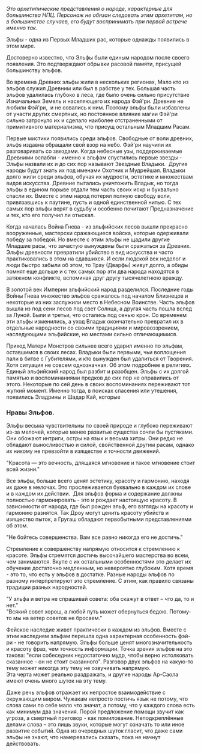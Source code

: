 *Это архетипические представления о народе, характерные для большинства НПЦ. Персонаж не обязан следовать этим архетипам, но в большинстве случаев, его будут воспринимать при первой встрече именно так.*

Эльфы - одна из Первых Младших рас, которые однажды появились в этом мире.

Достоверно известно, что Эльфы были единым народом после своего появления. Это подтверждают обрывки расовой памяти, присущей большинству эльфов. 

Во времена Древних эльфы жили в нескольких регионах, Мало кто из эльфов служил Древним или был в рабстве у тех. Большая часть эльфов удалилась глубоко в леса, где было очень сильно присутствие Изначальных Земель и населяющего их народа Фэй'ри. 
Древние не любили Фэй'ри,  и не совались к ним. Поэтому эльфы были избавлены от участи других смертных, но постоянное влияние магии Фэй'ри сильно затронуло их и сделало наиболее отстраненными от примитивного материализма, что присущ остальным Младшим Расам. 

Первые мистики появились среди эльфов.
Свободные от воли древних, эльфs издавна обращали свой взор на небо. Фэй'ри научили их разговаривать со звездами.  Когда небесные узы, поддерживаемые Древними ослабли - именно к эльфам спустились первые звезды -  Эльфы назвали их и до сих пор называют Звездные Владыки.  Другие народы будут знать их под именами Охотник и Мудрейшая. Владыки долго жили среди эльфов, обучая их мудрости, эстетике и множествам видов искусства. 
Древние пытались уничтожить Владык, но тогда эльфы в едином порыве отдали тем часть своих искр и буквально спасли их. Вместе с этим народ потерял полную свободу воли, привязавшись к паутине, пусть и одной единственной нитью. 
С тех самых пор эльфы верят в судьбу и особенно почитают Предназначение и тех, кто его получил ли отыскал. 

Когда началась Война Гнева - из эльфийских лесов вышли прекрасно вооруженные, мастерски сражающиеся войска, которые одерживали победу за победой. Но вместе с этим эльфы не щадили другие Младшие расы, что зачастую вынуждены были сражаться за Древних. 
Эльфы древности превратили убийство в вид искусства и часто практиковались в этом на сдавшихся. И если людской век недолог и люди быстро забыли об этом, то Трау (Дварфы) живут долго, а обиды помнят еще дольше и с тех самых пор эти два народа находятся в затяжном конфликте, вспоминая друг другу тысячелетнюю вражду. 

В золотой век Империи эльфийский народ разделился. Последние годы Войны Гнева множество эльфов сражалось под началом Близнецов и некоторые из них заслужили место в Небесном Воинстве. 
Часть эльфов вышла из под сени лесов под свет Солнца, а другая часть пошла вслед за Луной. Были и третьи, что остались под сенью крон.
Со временем эти эльфы изменились, а уход Владык окончательно превратил их в отдельные народности со своими традициями и мировоззрением, наследующими эльфийские, но местами сильно отличающимися.

Приход Матери Монстров сильнее всего ударил именно по эльфам, оставшимся в своих лесах. Владыки были первыми, чьи воплощения пали в битве с Губителями, и кто вынужден был удалиться от Творения. Хотя ситуация не совсем однозначная. Об этом подробнее в религиях.  
Единый эльфийский народ был разбит и разобщен. Эльфы с их долгой памятью и воспоминаниями предков до сих пор не оправились от этого. Некоторые по сей день в своих воспоминаниях переживают тот жуткий момент. Именно тогда, в поисках спасения или утешения, появились Эладрины и Шадар Кай, которые 

### Нравы Эльфов.

Эльфы весьма чувствительны по своей природе и глубоко переживают из-за мелочей, которые менее развитые существа сочли бы пустяками. Они обожают интриги, остры на язык и весьма хитры. Они редко не обладают выносливостью и силой, свойственной другим расам, однако их никому не превзойти в изяществе и точности движений. 

"Красота — это вечность, длящаяся мгновение и такое мгновение стоит всей жизни."

Все эльфы, больше всего ценят эстетику, красоту и гармонию, находя их даже в мелочах. Это прослеживается буквально в каждом их слове и в каждом их действии.  Для эльфов форма и содержание должны полностью гармонировать - это и рождает настоящую красоту. В зависимости от народа, где был рожден эльф, его взгляды на красоту и гармонию разнятся. Так Дроу могут ценить красоту убийств и изящество пыток, а Гругаш обладают первобытными представлениями об этом.  

"Не бойтесь совершенства. Вам все равно никогда его не достичь." 

Стремление к совершенству напрямую относится к стремлению к красоте. Эльфы стремятся достичь высочайшего мастерства во всем, чем занимаются. Вкупе с их остальными особенностями это делает их обучение достаточно медленным, но невероятно глубоким. Хотя время - это то, что есть у эльфов в достатке. Разные народы эльфов по разному интерпретируют это стремление. С этим, как правило связаны традиции разных народностей.

"У эльфа и ветра не спрашивай совета: оба скажут в ответ – что да, то и нет."  
"Всякий совет хорош, а любой путь может обернуться бедою. Потому-то мы на ветер советов не бросаем."

Фейское наследие живет практически в каждом из эльфов. Вместе с этим наследием эльфам перешла одна характерная особенность фэй-ри - не говорить напрямую. Эльфы больше ценят многозначительность и красоту фраз, чем точность информации. Точка зрения эльфов на это такова: "если собеседник недостаточно мудр, чтобы верно истолковать сказанное - он не стоит сказанного". Разговор двух эльфов на какую-то тему может никогда эту тему не озвучивать напрямую.  
Эта черта может реально раздражать, и другие народы Ар-Саола имеют очень много шуток на эту тему.

Даже речь эльфов отражает их непростое взаимодействие с окружающим миром. Чужакам непросто постичь язык не потому, что слова сами по себе мало что значат, а потому, что у каждого слова есть как минимум два значения. Порой предложение помощи звучит как угроза, а смертный приговор - как помилование. Неподкреплённые делами слова – это лишь звуки, которые могут означать то или иное развитие событий. Одна из очередных шуток гласит, что даже сами эльфы не знают, что намеревались сказать, пока не начнут действовать.